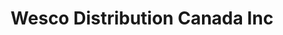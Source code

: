 ---
title: "Wesco Distribution Canada Inc"
url: /vancouver/wesco-distribution-canada-inc/
shop: Elektrisch
---